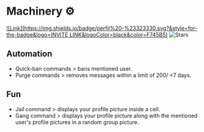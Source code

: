 # Machinery ⚙️
[![Link](https://img.shields.io/badge/perfil%20-%23323330.svg?&style=for-the-badge&logo=INVITE LINK&logoColor=black&color=F745B5)](https://github.com/LucasVieiraS/Machinery)
![Stars](https://img.shields.io/github/stars/LucasVieiraS/Machinery?style=for-the-badge)
## Automation
 - Quick-ban commands > bans mentioned user.
 - Purge commands > removes messages within a limit of 200/ <7 days.

## Fun
 - Jail command > displays your profile picture inside a cell.
 - Gang command > displays your profile picture along with the mentioned user's profile pictures in a random group picture.
